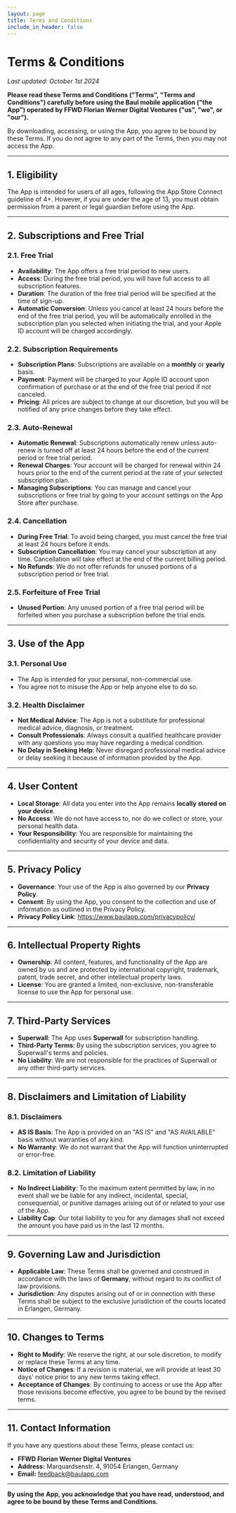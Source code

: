 ```yaml
---
layout: page
title: Terms and Conditions
include_in_header: false
---
```


# Terms & Conditions

_Last updated: October 1st 2024_

**Please read these Terms and Conditions ("Terms", "Terms and Conditions") carefully before using the Baul mobile application ("the App") operated by FFWD Florian Werner Digital Ventures ("us", "we", or "our").**

By downloading, accessing, or using the App, you agree to be bound by these Terms. If you do not agree to any part of the Terms, then you may not access the App.

---

## 1. Eligibility

The App is intended for users of all ages, following the App Store Connect guideline of 4+. However, if you are under the age of 13, you must obtain permission from a parent or legal guardian before using the App.

---

## 2. Subscriptions and Free Trial

### 2.1. Free Trial

- **Availability**: The App offers a free trial period to new users.
- **Access**: During the free trial period, you will have full access to all subscription features.
- **Duration**: The duration of the free trial period will be specified at the time of sign-up.
- **Automatic Conversion**: Unless you cancel at least 24 hours before the end of the free trial period, you will be automatically enrolled in the subscription plan you selected when initiating the trial, and your Apple ID account will be charged accordingly.

### 2.2. Subscription Requirements

- **Subscription Plans**: Subscriptions are available on a **monthly** or **yearly** basis.
- **Payment**: Payment will be charged to your Apple ID account upon confirmation of purchase or at the end of the free trial period if not canceled.
- **Pricing**: All prices are subject to change at our discretion, but you will be notified of any price changes before they take effect.

### 2.3. Auto-Renewal

- **Automatic Renewal**: Subscriptions automatically renew unless auto-renew is turned off at least 24 hours before the end of the current period or free trial period.
- **Renewal Charges**: Your account will be charged for renewal within 24 hours prior to the end of the current period at the rate of your selected subscription plan.
- **Managing Subscriptions**: You can manage and cancel your subscriptions or free trial by going to your account settings on the App Store after purchase.

### 2.4. Cancellation

- **During Free Trial**: To avoid being charged, you must cancel the free trial at least 24 hours before it ends.
- **Subscription Cancellation**: You may cancel your subscription at any time. Cancellation will take effect at the end of the current billing period.
- **No Refunds**: We do not offer refunds for unused portions of a subscription period or free trial.

### 2.5. Forfeiture of Free Trial

- **Unused Portion**: Any unused portion of a free trial period will be forfeited when you purchase a subscription before the trial ends.

---

## 3. Use of the App

### 3.1. Personal Use

- The App is intended for your personal, non-commercial use.
- You agree not to misuse the App or help anyone else to do so.

### 3.2. Health Disclaimer

- **Not Medical Advice**: The App is not a substitute for professional medical advice, diagnosis, or treatment.
- **Consult Professionals**: Always consult a qualified healthcare provider with any questions you may have regarding a medical condition.
- **No Delay in Seeking Help**: Never disregard professional medical advice or delay seeking it because of information provided by the App.

---

## 4. User Content

- **Local Storage**: All data you enter into the App remains **locally stored on your device**.
- **No Access**: We do not have access to, nor do we collect or store, your personal health data.
- **Your Responsibility**: You are responsible for maintaining the confidentiality and security of your device and data.

---

## 5. Privacy Policy

- **Governance**: Your use of the App is also governed by our **Privacy Policy**.
- **Consent**: By using the App, you consent to the collection and use of information as outlined in the Privacy Policy.
- **Privacy Policy Link**: https://www.baulapp.com/privacypolicy/

---

## 6. Intellectual Property Rights

- **Ownership**: All content, features, and functionality of the App are owned by us and are protected by international copyright, trademark, patent, trade secret, and other intellectual property laws.
- **License**: You are granted a limited, non-exclusive, non-transferable license to use the App for personal use.

---

## 7. Third-Party Services

- **Superwall**: The App uses **Superwall** for subscription handling.
- **Third-Party Terms**: By using the subscription services, you agree to Superwall's terms and policies.
- **No Liability**: We are not responsible for the practices of Superwall or any other third-party services.

---

## 8. Disclaimers and Limitation of Liability

### 8.1. Disclaimers

- **AS IS Basis**: The App is provided on an "AS IS" and "AS AVAILABLE" basis without warranties of any kind.
- **No Warranty**: We do not warrant that the App will function uninterrupted or error-free.

### 8.2. Limitation of Liability

- **No Indirect Liability**: To the maximum extent permitted by law, in no event shall we be liable for any indirect, incidental, special, consequential, or punitive damages arising out of or related to your use of the App.
- **Liability Cap**: Our total liability to you for any damages shall not exceed the amount you have paid us in the last 12 months.

---

## 9. Governing Law and Jurisdiction

- **Applicable Law**: These Terms shall be governed and construed in accordance with the laws of **Germany**, without regard to its conflict of law provisions.
- **Jurisdiction**: Any disputes arising out of or in connection with these Terms shall be subject to the exclusive jurisdiction of the courts located in Erlangen, Germany.

---

## 10. Changes to Terms

- **Right to Modify**: We reserve the right, at our sole discretion, to modify or replace these Terms at any time.
- **Notice of Changes**: If a revision is material, we will provide at least 30 days' notice prior to any new terms taking effect.
- **Acceptance of Changes**: By continuing to access or use the App after those revisions become effective, you agree to be bound by the revised terms.

---

## 11. Contact Information

If you have any questions about these Terms, please contact us:

- **FFWD Florian Werner Digital Ventures**
- **Address:** Marquardsenstr. 4, 91054 Erlangen, Germany
- **Email:** [feedback@baulapp.com](mailto:feedback@baulapp.com)

---

**By using the App, you acknowledge that you have read, understood, and agree to be bound by these Terms and Conditions.**